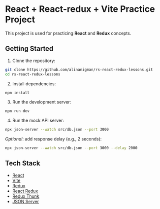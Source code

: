 # React + React-redux + Vite Practice Project

This project is used for practicing **React** and **Redux** concepts.

## Getting Started

1. Clone the repository:

```bash
git clone https://github.com/alinanigman/rs-react-redux-lessons.git
cd rs-react-redux-lessons
```

2. Install dependencies:

```bash
npm install
```

3. Run the development server:

```bash
npm run dev
```
4. Run the mock API server:

```bash
npx json-server --watch src/db.json --port 3000
```
_Optional_: add response delay (e.g., 2 seconds):

```bash
npx json-server --watch src/db.json --port 3000 --delay 2000
```

## Tech Stack

- [React](https://reactjs.org/)
- [Vite](https://vitejs.dev/)
- [Redux](https://redux.js.org/)
- [React Redux](https://react-redux.js.org/)
- [Redux Thunk](https://github.com/reduxjs/redux-thunk)
- [JSON Server](https://github.com/typicode/json-server)
